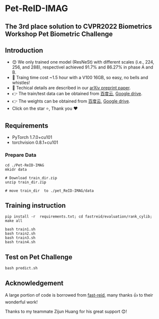 # Pet-ReID-IMAG
 The 3rd place solution to CVPR2022 Biometrics Workshop Pet Biometric Challenge
---- 
## Introduction
- :blush: We only trained one model (ResNeSt) with different scales (i.e., 224, 256, and 288), respectivel achieved 91.7% and 86.27% in phase A and B.
- :rocket: Traing time cost ~1.5 hour with a V100 16GB, so easy, no bells and whistles! 
- :eyes: Techical details are described in our [arXiv preprint paper](https://arxiv.org/pdf/2205.15934.pdf). 
- :point_right: The train/test data can be obtained from [百度云](https://pan.baidu.com/s/17tnCE8b-oSh8xGMHczPzqQ?pwd=imag), [Google drive](https://drive.google.com/drive/folders/1_7pdSRTvD_XdTu8z0MxrM9PDoEuX-tjf?usp=drive_link).
- :point_right: The weights can be obtained from [百度云](https://pan.baidu.com/s/17tnCE8b-oSh8xGMHczPzqQ?pwd=imag), [Google drive](https://drive.google.com/drive/folders/1_7pdSRTvD_XdTu8z0MxrM9PDoEuX-tjf?usp=drive_link).
- Click on the star  :star:, Thank you :heart:
## Requirements

* PyTorch  1.7.0+cu101
* torchvision  0.8.1+cu101 

### Prepare Data

```
cd ./Pet-ReID-IMAG
mkidr data

# Download train_dir.zip  
unzip train_dir.zip  

# move train_dir  to ./pet_ReID-IMAG/data
````
## Training instruction
```
pip install -r  requirements.txt; cd fastreid/evaluation/rank_cylib; make all
```
```
bash train1.sh
bash train2.sh
bash train3.sh
bash train4.sh
```


## Test on Pet Challenge
```
bash predict.sh
```

## Acknowledgement
A large portion of code is borrowed from [fast-reid](https://github.com/JDAI-CV/fast-reid), many thanks  :+1: to their wonderful work!  

Thanks to my teammate Zijun Huang for his great support :blush:!
